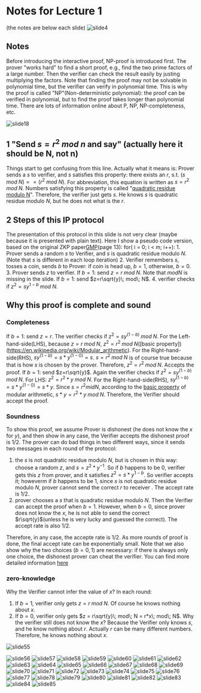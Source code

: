 # Notes for Lecture 1
(the notes are below each slide)
![slide4](./slides/Lecture1-04.jpg)
## Notes
Before introducing the interactive proof, NP-proof is introduced first. The prover "works hard" to find a short proof, e.g., find the two prime factors of a large number. Then the verifier can check the result easily by justing multiplying the factors. Note that finding the proof may not be solvable in polynomial time, but the verifier can verify in polynomial time. This is why the proof is called "NP"(Non-deterministic polynomial): the proof can be verified in polynomial, but to find the proof takes longer than polynomial time. There are lots of information online about P, NP, NP-completeness, etc.

![slide18](./slides/Lecture1-18.jpg)
## 1 "Send $s=r^2\; mod\; n$ and say" (actually here it should be N, not n)
Things start to get confusing from this line. Actually what it means is: Prover sends a $s$ to verifier, and $s$ satisfies this property: there exists an $r$, s.t. $(s\; mod\; N) == (r^2\; mod\; N)$. For abbreviation, this equation is written as $s = r^2\; mod\; N$. Numbers satisfying this property is called "[quadratic residue modulo N](https://en.wikipedia.org/wiki/Quadratic_residue)".
Therefore, the verifier just gets $s$. He knows $s$ is quadratic residue modulo $N$, but he does not what is the $r$.

## 2 Steps of this IP protocol
The presentation of this protocol in this slide is not very clear (maybe because it is presented with plain text). Here I show a pseudo code version, based on the original ZKP paper[GMP](https://people.csail.mit.edu/silvio/Selected%20Scientific%20Papers/Proof%20Systems/The_Knowledge_Complexity_Of_Interactive_Proof_Systems.pdf)(page 13):
for( i = 0; i < m; i++):
    1. Prover sends a random $s$ to Verifier, and $s$ is quadratic residue modulo $N$. (Note that $s$ is different in each loop iteration)
    2. Verifier remembers $s$, tosses a coin, sends $b$ to Prover: if coin is head up, $b = 1$, otherwise, $b=0$.
    3. Prover sends $z$ to verifier. If $b=1$: send $z=r\; mod\; N$. Note that $mod N$ is missing in the slide. If $b=1$: send $z=r\sqrt{y}\; mod\; N$.
    4. verifier checks if $z^2 = sy^{1-b}\; mod\; N$.


## Why this proof is complete and sound
### Completeness
If $b=1$: send $z=r$. The verifier checks if $z^2 = sy^(1-b)\; mod\; N$. For the Left-hand-side(LHS), because $z=r\; mod\; N$, $z^2 = r^2\; mod\; N$([basic property])(https://en.wikipedia.org/wiki/Modular_arithmetic). For the Right-hand-side(RHS), $sy^(1-b)=s*y^(1-0) = s$. $s = r^2\; mod\; N$ is of course true because that is how $s$ is chosen by the prover. Therefore, $z^2 = r^2\; mod\; N$. Accepts the proof.
If $b=1$: send $z=r\sqrt{y}$. Again the verifier checks if $z^2 = sy^(1-b)\; mod\; N$. For LHS: $z^2 = r^2*y\; mod\; N$. For the Right-hand-side(RHS), $sy^(1-b)=s*y^(1-0) = s*y$. Since $s = r^2 mid N$, according to the [basic property](https://en.wikipedia.org/wiki/Modular_arithmetic) of modular arithmetic, $s*y = r^2*y\; mod\; N$.
Therefore, the Verifier should accept the proof.

### Soundness
To show this proof, we assume Prover is dishonest (he does not know the $x$ for $y$), and then show in any case, the Verifier accepts the dishonest proof is 1/2.
The prover can do bad things in two different ways, since it sends two messages in each round of the protocol:
1. the $s$ is not quadratic residue modulo $N$, but is chosen in this way: choose a random $z$, and $s = z^2*y^{-1}$. So if $b$ happens to be 0, verifier gets this $z$ from prover, and it satisfies $z^2 = s*y^{1-b}$. So verifier accepts it; howeverm if $b$ happens to be 1, since $s$ is not quadratic residue modulo $N$, prover cannot send the correct $r$ to receiver . The accept rate is 1/2.
2. prover chooses a $s$ that is quadratic residue modulo $N$. Then the Verifier can accept the proof when $b=1$. However, when $b=0$, since prover does not know the $x$, he is not able to send the correct $r\sqrt{y}$(unless he is very lucky and guessed the correct). The accept rate is also 1/2.


Therefore, in any case, the accepte rate is 1/2. As more rounds of proof is done, the final accept rate can be exponentially small.
Note that we also show why the two choices ($b=0, 1$) are necessary: if there is always only one choice, the dishonest prover can cheat the verifier.
You can find more detailed information [here](https://crypto.stackexchange.com/questions/9528/zero-knowledge-proof-using-quadratic-residue-why-two-options)

### zero-knowledge
Why the Verifier cannot infer the value of $x$? In each round:
1. If $b=1$, verifier only gets $z = r\; mod\; N$. Of course he knows nothing about $x$.
2. If $b=0$, verifier only gets $z = r\sqrt{y}\; mod\; N = r*x\; mod\; N$. Why the verifier still does not know the $x$? Because the Verifier only knows $s$,
and he know nothing about $r$. Actually $r$ can be many different numbers. Therefore, he knows nothing about $x$. 


![slide55](./slides/Lecture1-55.jpg)



![slide56](./slides/Lecture1-56.jpg)
![slide57](./slides/Lecture1-57.jpg)
![slide58](./slides/Lecture1-58.jpg)
![slide59](./slides/Lecture1-59.jpg)
![slide60](./slides/Lecture1-60.jpg)
![slide61](./slides/Lecture1-61.jpg)
![slide62](./slides/Lecture1-62.jpg)
![slide63](./slides/Lecture1-63.jpg)
![slide64](./slides/Lecture1-64.jpg)
![slide65](./slides/Lecture1-65.jpg)
![slide66](./slides/Lecture1-66.jpg)
![slide67](./slides/Lecture1-67.jpg)
![slide68](./slides/Lecture1-68.jpg)
![slide69](./slides/Lecture1-69.jpg)
![slide70](./slides/Lecture1-70.jpg)
![slide71](./slides/Lecture1-71.jpg)
![slide72](./slides/Lecture1-72.jpg)
![slide73](./slides/Lecture1-73.jpg)
![slide74](./slides/Lecture1-74.jpg)
![slide75](./slides/Lecture1-75.jpg)
![slide76](./slides/Lecture1-76.jpg)
![slide77](./slides/Lecture1-77.jpg)
![slide78](./slides/Lecture1-78.jpg)
![slide79](./slides/Lecture1-79.jpg)
![slide80](./slides/Lecture1-80.jpg)
![slide81](./slides/Lecture1-81.jpg)
![slide82](./slides/Lecture1-82.jpg)
![slide83](./slides/Lecture1-83.jpg)
![slide84](./slides/Lecture1-84.jpg)
![slide85](./slides/Lecture1-85.jpg)


